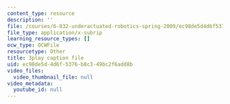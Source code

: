 ```yaml
---
content_type: resource
description: ''
file: /courses/6-832-underactuated-robotics-spring-2009/ec98de5d4d6f5376b8c349bc2f6add8b_QI09XKVW_8E.vtt
file_type: application/x-subrip
learning_resource_types: []
ocw_type: OCWFile
resourcetype: Other
title: 3play caption file
uid: ec98de5d-4d6f-5376-b8c3-49bc2f6add8b
video_files:
  video_thumbnail_file: null
video_metadata:
  youtube_id: null
---
```

